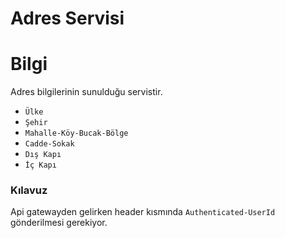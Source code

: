 # Adres Servisi 

# Bilgi
 
Adres bilgilerinin sunulduğu servistir.

* `Ülke`
* `Şehir`
* `Mahalle-Köy-Bucak-Bölge`
* `Cadde-Sokak`
* `Dış Kapı`
* `İç Kapı`

### Kılavuz

Api gatewayden gelirken header kısmında `Authenticated-UserId` gönderilmesi gerekiyor.